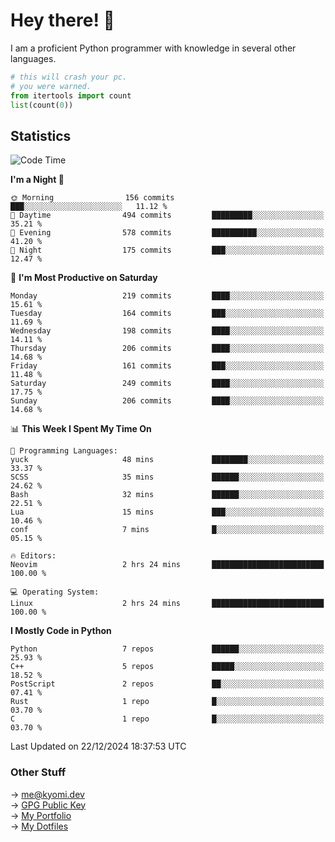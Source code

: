 # Hey there! 👋

I am a proficient Python programmer with knowledge in several other languages.

```py
# this will crash your pc.
# you were warned.
from itertools import count
list(count(0))
```

## Statistics
<!--START_SECTION:waka-->
![Code Time](http://img.shields.io/badge/Code%20Time-1%2C645%20hrs%2011%20mins-blue)

**I'm a Night 🦉** 

```text
🌞 Morning                156 commits         ███░░░░░░░░░░░░░░░░░░░░░░   11.12 % 
🌆 Daytime                494 commits         █████████░░░░░░░░░░░░░░░░   35.21 % 
🌃 Evening                578 commits         ██████████░░░░░░░░░░░░░░░   41.20 % 
🌙 Night                  175 commits         ███░░░░░░░░░░░░░░░░░░░░░░   12.47 % 
```
📅 **I'm Most Productive on Saturday** 

```text
Monday                   219 commits         ████░░░░░░░░░░░░░░░░░░░░░   15.61 % 
Tuesday                  164 commits         ███░░░░░░░░░░░░░░░░░░░░░░   11.69 % 
Wednesday                198 commits         ████░░░░░░░░░░░░░░░░░░░░░   14.11 % 
Thursday                 206 commits         ████░░░░░░░░░░░░░░░░░░░░░   14.68 % 
Friday                   161 commits         ███░░░░░░░░░░░░░░░░░░░░░░   11.48 % 
Saturday                 249 commits         ████░░░░░░░░░░░░░░░░░░░░░   17.75 % 
Sunday                   206 commits         ████░░░░░░░░░░░░░░░░░░░░░   14.68 % 
```


📊 **This Week I Spent My Time On** 

```text
💬 Programming Languages: 
yuck                     48 mins             ████████░░░░░░░░░░░░░░░░░   33.37 % 
SCSS                     35 mins             ██████░░░░░░░░░░░░░░░░░░░   24.62 % 
Bash                     32 mins             ██████░░░░░░░░░░░░░░░░░░░   22.51 % 
Lua                      15 mins             ███░░░░░░░░░░░░░░░░░░░░░░   10.46 % 
conf                     7 mins              █░░░░░░░░░░░░░░░░░░░░░░░░   05.15 % 

🔥 Editors: 
Neovim                   2 hrs 24 mins       █████████████████████████   100.00 % 

💻 Operating System: 
Linux                    2 hrs 24 mins       █████████████████████████   100.00 % 
```

**I Mostly Code in Python** 

```text
Python                   7 repos             ██████░░░░░░░░░░░░░░░░░░░   25.93 % 
C++                      5 repos             █████░░░░░░░░░░░░░░░░░░░░   18.52 % 
PostScript               2 repos             ██░░░░░░░░░░░░░░░░░░░░░░░   07.41 % 
Rust                     1 repo              █░░░░░░░░░░░░░░░░░░░░░░░░   03.70 % 
C                        1 repo              █░░░░░░░░░░░░░░░░░░░░░░░░   03.70 % 
```




 Last Updated on 22/12/2024 18:37:53 UTC
<!--END_SECTION:waka-->

### Other Stuff

→ [me@kyomi.dev](mailto:me@kyomi.dev)\
→ [GPG Public Key](https://github.com/bitterteriyaki.gpg)\
→ [My Portfolio](https://kyomi.dev)\
→ [My Dotfiles](https://github.com/bitterteriyaki/dotfiles)

